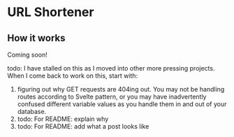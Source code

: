 # URL Shortener

## How it works

Coming soon!

todo: I have stalled on this as I moved into other more pressing projects. When I come back to work on this, start with:
1. figuring out why GET requests are 404ing out. You may not be handling routes according to Svelte pattern, or you may have inadvertently confused different variable values as you handle them in and out of your database.
2. todo: For README: explain why
3. todo: For README: add what a post looks like
